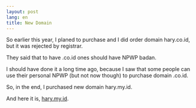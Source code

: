 ```yaml
---
layout: post
lang: en
title: New Domain
---
```


So earlier this year, I planed to purchase and I did order domain hary.co.id, but it was rejected by registrar. 

<!-- more -->

They said that to have .co.id ones should have NPWP badan.

I should have done it a long time ago, because I saw that some people can use their personal NPWP (but not now though) to purchase domain .co.id.

So, in the end, I purchased new domain hary.my.id.

And here it is, [hary.my.id](http://hary.my.id).
